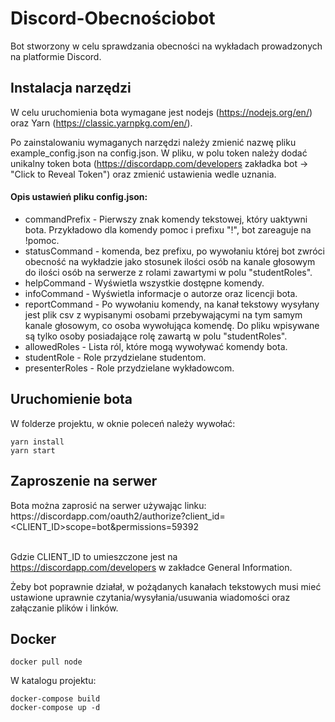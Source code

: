 # Discord-Obecnościobot
Bot stworzony w celu sprawdzania obecności na wykładach prowadzonych na platformie Discord.

## Instalacja narzędzi
W celu uruchomienia bota wymagane jest nodejs (https://nodejs.org/en/) oraz Yarn (https://classic.yarnpkg.com/en/).

Po zainstalowaniu wymaganych narzędzi należy zmienić nazwę pliku example_config.json na config.json. W pliku, w polu token należy dodać unikalny token bota (https://discordapp.com/developers zakładka bot -> "Click to Reveal Token") oraz zmienić ustawienia wedle uznania.

#### Opis ustawień pliku config.json:
* commandPrefix - Pierwszy znak komendy tekstowej, który uaktywni bota. Przykładowo dla komendy pomoc i prefixu "!", bot zareaguje na !pomoc.
* statusCommand - komenda, bez prefixu, po wywołaniu której bot zwróci obecność na wykładzie jako stosunek ilości osób na kanale głosowym do ilości osób na serwerze z rolami zawartymi w polu "studentRoles".
* helpCommand - Wyświetla wszystkie dostępne komendy.
* infoCommand - Wyświetla informacje o autorze oraz licencji bota.
* reportCommand - Po wywołaniu komendy, na kanał tekstowy wysyłany jest plik csv z wypisanymi osobami przebywającymi na tym samym kanale głosowym, co osoba wywołująca komendę. Do pliku wpisywane są tylko osoby posiadające rolę zawartą w polu "studentRoles".
* allowedRoles - Lista ról, które mogą wywoływać komendy bota.
* studentRole - Role przydzielane studentom.
* presenterRoles - Role przydzielane wykładowcom.

## Uruchomienie bota
W folderze projektu, w oknie poleceń należy wywołać:
```
yarn install
yarn start
```

## Zaproszenie na serwer

Bota można zaprosić na serwer używając linku: <br/>
https://<span></span>discordapp.<span></span>com/oauth2/authorize?client_id=<CLIENT_ID>scope=bot&permissions=59392 <br/><br/>

Gdzie CLIENT_ID to umieszczone jest na https://discordapp.com/developers w zakładce General Information.

Żeby bot poprawnie działał, w pożądanych kanałach tekstowych musi mieć ustawione uprawnie czytania/wysyłania/usuwania wiadomości oraz załączanie plików i linków.

## Docker
```
docker pull node
```
W katalogu projektu:
```
docker-compose build
docker-compose up -d
```
